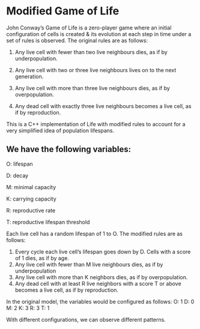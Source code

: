 # Modified Game of Life
John Conway’s Game of Life is a zero-player game where an initial configuration of cells is created & its evolution at each step in time under a set of rules is observed. The original rules are as follows:

1. Any live cell with fewer than two live neighbours dies, as if by underpopulation.

2. Any live cell with two or three live neighbours lives on to the next generation.

3. Any live cell with more than three live neighbours dies, as if by overpopulation.

4. Any dead cell with exactly three live neighbours becomes a live cell, as if by reproduction.

This is a C++ implementation of Life with modified rules to account for a very simplified idea of population lifespans.

## We have the following variables: 

O: lifespan

D: decay

M: minimal capacity

K: carrying capacity

R: reproductive rate

T: reproductive lifespan threshold

Each live cell has a random lifespan of 1 to O. The modified rules are as follows: 

1. Every cycle each live cell’s lifespan goes down by D. Cells with a score of 1 dies, as if by age.  
2. Any live cell with fewer than M live neighbours dies, as if by underpopulation
3. Any live cell with more than K neighbors dies, as if by overpopulation.
4. Any dead cell with at least R live neighbors with a score T or above becomes a live cell, as if by reproduction. 

In the original model, the variables would be configured as follows:
O: 1
D: 0
M: 2
K: 3
R: 3
T: 1

With different configurations, we can observe different patterns. 
